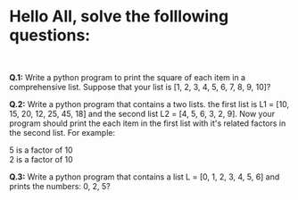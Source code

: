 # Hello All, solve the folllowing questions:
<br>

<b>Q.1:</b> Write a python program to print the square of each item in a comprehensive list. Suppose that your list is [1, 2, 3, 4, 5, 6, 7, 8, 9, 10]? 

<b>Q.2:</b> Write a python program that contains a two lists. the first list is L1 = [10, 15, 20, 12, 25, 45, 18] and the second list L2 = [4, 5, 6, 3, 2, 9]. Now your program should print the each item in the first list with it's related factors in the second list. For example:

5 is a factor of 10<br>
2 is a factor of 10 

<b>Q.3:</b> Write a python program that contains a list L = [0, 1, 2, 3, 4, 5, 6] and prints the numbers: 0, 2, 5? 

